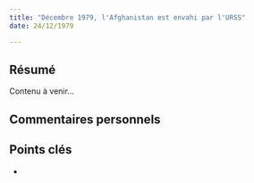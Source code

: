 ```yaml
---
title: "Décembre 1979, l'Afghanistan est envahi par l'URSS"
date: 24/12/1979

---
```


## Résumé
Contenu à venir…

## Commentaires personnels

## Points clés
- 
